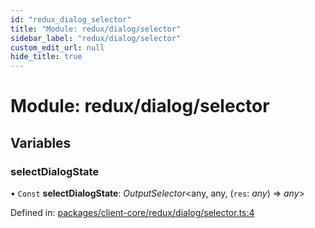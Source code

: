 ```yaml
---
id: "redux_dialog_selector"
title: "Module: redux/dialog/selector"
sidebar_label: "redux/dialog/selector"
custom_edit_url: null
hide_title: true
---
```


# Module: redux/dialog/selector

## Variables

### selectDialogState

• `Const` **selectDialogState**: *OutputSelector*<any, any, (`res`: *any*) => *any*\>

Defined in: [packages/client-core/redux/dialog/selector.ts:4](https://github.com/xr3ngine/xr3ngine/blob/56376a778/packages/client-core/redux/dialog/selector.ts#L4)
